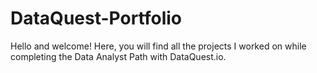 # DataQuest-Portfolio
Hello and welcome! Here, you will find all the projects I worked on while completing the Data Analyst Path with DataQuest.io.
